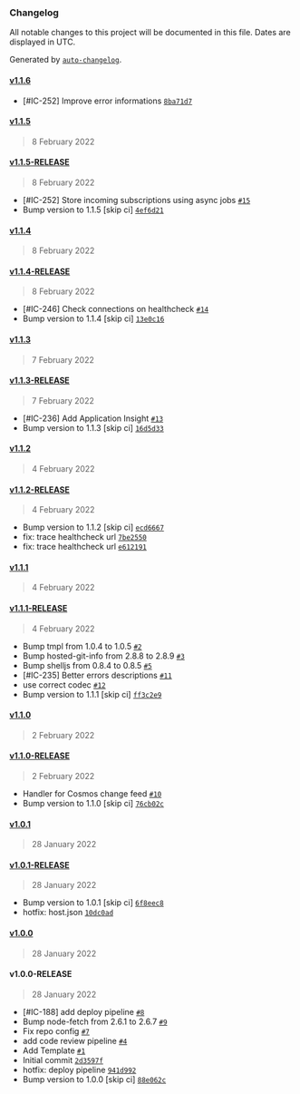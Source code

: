 ### Changelog

All notable changes to this project will be documented in this file. Dates are displayed in UTC.

Generated by [`auto-changelog`](https://github.com/CookPete/auto-changelog).

#### [v1.1.6](https://github.com/pagopa/io-subscription-migration/compare/v1.1.5...v1.1.6)

- [#IC-252] Improve error informations [`8ba71d7`](https://github.com/pagopa/io-subscription-migration/commit/8ba71d71b3fe3eb971212854b6d7827e4d3e577d)

#### [v1.1.5](https://github.com/pagopa/io-subscription-migration/compare/v1.1.5-RELEASE...v1.1.5)

> 8 February 2022

#### [v1.1.5-RELEASE](https://github.com/pagopa/io-subscription-migration/compare/v1.1.4...v1.1.5-RELEASE)

> 8 February 2022

- [#IC-252] Store incoming subscriptions using async jobs [`#15`](https://github.com/pagopa/io-subscription-migration/pull/15)
- Bump version to 1.1.5 [skip ci] [`4ef6d21`](https://github.com/pagopa/io-subscription-migration/commit/4ef6d2154a32d1b22faf2921e140358f51aeb6f6)

#### [v1.1.4](https://github.com/pagopa/io-subscription-migration/compare/v1.1.4-RELEASE...v1.1.4)

> 8 February 2022

#### [v1.1.4-RELEASE](https://github.com/pagopa/io-subscription-migration/compare/v1.1.3...v1.1.4-RELEASE)

> 8 February 2022

- [#IC-246] Check connections on healthcheck [`#14`](https://github.com/pagopa/io-subscription-migration/pull/14)
- Bump version to 1.1.4 [skip ci] [`13e0c16`](https://github.com/pagopa/io-subscription-migration/commit/13e0c16ee99cfae133e38db04c2ef19dda6d6f78)

#### [v1.1.3](https://github.com/pagopa/io-subscription-migration/compare/v1.1.3-RELEASE...v1.1.3)

> 7 February 2022

#### [v1.1.3-RELEASE](https://github.com/pagopa/io-subscription-migration/compare/v1.1.2...v1.1.3-RELEASE)

> 7 February 2022

- [#IC-236] Add Application Insight [`#13`](https://github.com/pagopa/io-subscription-migration/pull/13)
- Bump version to 1.1.3 [skip ci] [`16d5d33`](https://github.com/pagopa/io-subscription-migration/commit/16d5d339a93abee9dde3190d85677109a41db046)

#### [v1.1.2](https://github.com/pagopa/io-subscription-migration/compare/v1.1.2-RELEASE...v1.1.2)

> 4 February 2022

#### [v1.1.2-RELEASE](https://github.com/pagopa/io-subscription-migration/compare/v1.1.1...v1.1.2-RELEASE)

> 4 February 2022

- Bump version to 1.1.2 [skip ci] [`ecd6667`](https://github.com/pagopa/io-subscription-migration/commit/ecd6667692bea234b1eeb29fd8fc1e94635ab40e)
- fix: trace healthcheck url [`7be2550`](https://github.com/pagopa/io-subscription-migration/commit/7be2550f92fed0107ee806ac356acd0a3e6c0e74)
- fix: trace healthcheck url [`e612191`](https://github.com/pagopa/io-subscription-migration/commit/e6121917957a524dece1da9a2fb445e099193d23)

#### [v1.1.1](https://github.com/pagopa/io-subscription-migration/compare/v1.1.1-RELEASE...v1.1.1)

> 4 February 2022

#### [v1.1.1-RELEASE](https://github.com/pagopa/io-subscription-migration/compare/v1.1.0...v1.1.1-RELEASE)

> 4 February 2022

- Bump tmpl from 1.0.4 to 1.0.5 [`#2`](https://github.com/pagopa/io-subscription-migration/pull/2)
- Bump hosted-git-info from 2.8.8 to 2.8.9 [`#3`](https://github.com/pagopa/io-subscription-migration/pull/3)
- Bump shelljs from 0.8.4 to 0.8.5 [`#5`](https://github.com/pagopa/io-subscription-migration/pull/5)
- [#IC-235] Better errors descriptions [`#11`](https://github.com/pagopa/io-subscription-migration/pull/11)
- use correct codec [`#12`](https://github.com/pagopa/io-subscription-migration/pull/12)
- Bump version to 1.1.1 [skip ci] [`ff3c2e9`](https://github.com/pagopa/io-subscription-migration/commit/ff3c2e93ecd890fc54dfeb13205154fc9e0d614f)

#### [v1.1.0](https://github.com/pagopa/io-subscription-migration/compare/v1.1.0-RELEASE...v1.1.0)

> 2 February 2022

#### [v1.1.0-RELEASE](https://github.com/pagopa/io-subscription-migration/compare/v1.0.1...v1.1.0-RELEASE)

> 2 February 2022

- Handler for Cosmos change feed [`#10`](https://github.com/pagopa/io-subscription-migration/pull/10)
- Bump version to 1.1.0 [skip ci] [`76cb02c`](https://github.com/pagopa/io-subscription-migration/commit/76cb02c3932655890821a6667bd194b4d2ac063c)

#### [v1.0.1](https://github.com/pagopa/io-subscription-migration/compare/v1.0.1-RELEASE...v1.0.1)

> 28 January 2022

#### [v1.0.1-RELEASE](https://github.com/pagopa/io-subscription-migration/compare/v1.0.0...v1.0.1-RELEASE)

> 28 January 2022

- Bump version to 1.0.1 [skip ci] [`6f8eec8`](https://github.com/pagopa/io-subscription-migration/commit/6f8eec8ef850c1937f32eaafd050b6742a1547c9)
- hotfix: host.json [`10dc0ad`](https://github.com/pagopa/io-subscription-migration/commit/10dc0ad46a2f0c550ec3476e4b952000b1b374a7)

#### [v1.0.0](https://github.com/pagopa/io-subscription-migration/compare/v1.0.0-RELEASE...v1.0.0)

> 28 January 2022

#### v1.0.0-RELEASE

> 28 January 2022

- [#IC-188] add deploy pipeline [`#8`](https://github.com/pagopa/io-subscription-migration/pull/8)
- Bump node-fetch from 2.6.1 to 2.6.7 [`#9`](https://github.com/pagopa/io-subscription-migration/pull/9)
- Fix repo config [`#7`](https://github.com/pagopa/io-subscription-migration/pull/7)
- add code review pipeline [`#4`](https://github.com/pagopa/io-subscription-migration/pull/4)
- Add Template [`#1`](https://github.com/pagopa/io-subscription-migration/pull/1)
- Initial commit [`2d3597f`](https://github.com/pagopa/io-subscription-migration/commit/2d3597f211e4925171aaebcce1b578eaf490a102)
- hotfix: deploy pipeline [`941d992`](https://github.com/pagopa/io-subscription-migration/commit/941d9928cb8b52f4eeeb24b5ed012e667c49998c)
- Bump version to 1.0.0 [skip ci] [`88e062c`](https://github.com/pagopa/io-subscription-migration/commit/88e062ce4cb1f63576e2d3abcd2cea875178ac1f)
